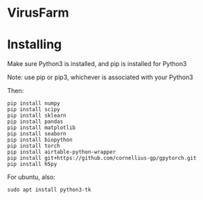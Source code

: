 # VirusFarm

# Installing

Make sure Python3 is installed, and pip is installed for Python3

Note: use pip or pip3, whichever is associated with your Python3

Then:
```
pip install numpy
pip install scipy
pip install sklearn
pip install pandas
pip install matplotlib
pip install seaborn
pip install biopython
pip install torch
pip install airtable-python-wrapper
pip install git+https://github.com/cornellius-gp/gpytorch.git
pip install h5py
```

For ubuntu, also:
```
sudo apt install python3-tk
```
